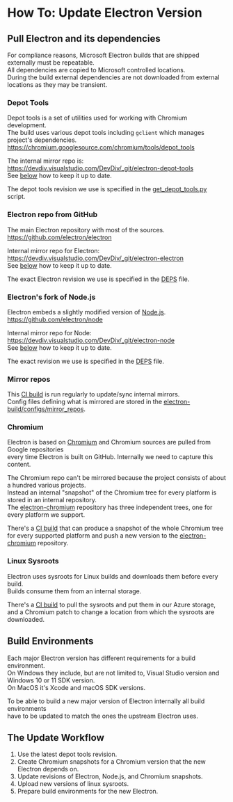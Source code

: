 # How To: Update Electron Version

## Pull Electron and its dependencies

For compliance reasons, Microsoft Electron builds that are shipped externally must be repeatable.  
All dependencies are copied to Microsoft controlled locations.  
During the build external dependencies are not downloaded from external locations as they may be transient.

### Depot Tools

Depot tools is a set of utilities used for working with Chromium development.  
The build uses various depot tools including `gclient` which manages project's dependencies.  
<https://chromium.googlesource.com/chromium/tools/depot_tools>

The internal mirror repo is:  
<https://devdiv.visualstudio.com/DevDiv/_git/electron-depot-tools>  
See [below](#mirror-repos) how to keep it up to date.

The depot tools revision we use is specified in the [get_depot_tools.py][] script.  

### Electron repo from GitHub

The main Electron repository with most of the sources.  
<https://github.com/electron/electron>

Internal mirror repo for Electron:  
<https://devdiv.visualstudio.com/DevDiv/_git/electron-electron>  
See [below](#mirror-repos) how to keep it up to date.

The exact Electron revision we use is specified in the [DEPS][] file.  

### Electron's fork of Node.js

Electron embeds a slightly modified version of [Node.js](https://github.com/nodejs/node).  
<https://github.com/electron/node>

Internal mirror repo for Node:  
<https://devdiv.visualstudio.com/DevDiv/_git/electron-node>  
See [below](#mirror-repos) how to keep it up to date.

The exact revision we use is specified in the [DEPS][] file.

### Mirror repos

This [CI build](https://devdiv.visualstudio.com/DevDiv/_build?definitionId=19542)
is run regularly to update/sync internal mirrors.  
Config files defining what is mirrored are stored in the [electron-build/configs/mirror_repos][].  

### Chromium

Electron is based on [Chromium][] and Chromium sources are pulled from Google repositories  
every time Electron is built on GitHub. Internally we need to capture this content.

The Chromium repo can't be mirrored because the project consists of about a hundred various projects.  
Instead an internal "snapshot" of the Chromium tree for every platform is stored in an internal repository.  
The [electron-chromium][] repository has three independent trees, one for every platform we support.  

There's a [CI build](https://devdiv.visualstudio.com/DevDiv/_build?definitionId=19586)
that can produce a snapshot of the whole Chromium tree for every supported platform
and push a new version to the [electron-chromium][] repository.

### Linux Sysroots

Electron uses sysroots for Linux builds and downloads them before every build.  
Builds consume them from an internal storage.

There's a [CI build](https://devdiv.visualstudio.com/DevDiv/_build?definitionId=19645)
to pull the sysroots and put them in our Azure storage,  
and a Chromium patch to change a location from which the sysroots are downloaded.  

## Build Environments

Each major Electron version has different requirements for a build environment.  
On Windows they include, but are not limited to, Visual Studio version and Windows 10 or 11 SDK version.  
On MacOS it's Xcode and macOS SDK versions.

To be able to build a new major version of Electron internally all build environments  
have to be updated to match the ones the upstream Electron uses. 

## The Update Workflow

1. Use the latest depot tools revision.
1. Create Chromium snapshots for a Chromium version that the new Electron depends on.
1. Update revisions of Electron, Node.js, and Chromium snapshots.
1. Upload new versions of linux sysroots.
1. Prepare build environments for the new Electron.

[config file]: https://devdiv.visualstudio.com/DevDiv/_git/electron-build?path=%2Fconfigs%2Fchromium_snapshot.json
[Chromium]: https://chromium.googlesource.com/chromium/src.git
[DEPS]: https://devdiv.visualstudio.com/DevDiv/_git/electron-build?path=%2FDEPS
[electron-build/configs/mirror_repos]: https://devdiv.visualstudio.com/DevDiv/_git/electron-build?path=%2Fconfigs%2Fmirror_repos
[electron-chromium]: https://devdiv.visualstudio.com/DevDiv/_git/electron-chromium
[get_depot_tools.py]: https://devdiv.visualstudio.com/DevDiv/_git/electron-build?path=%2Fscripts%2Fget_depot_tools.py
